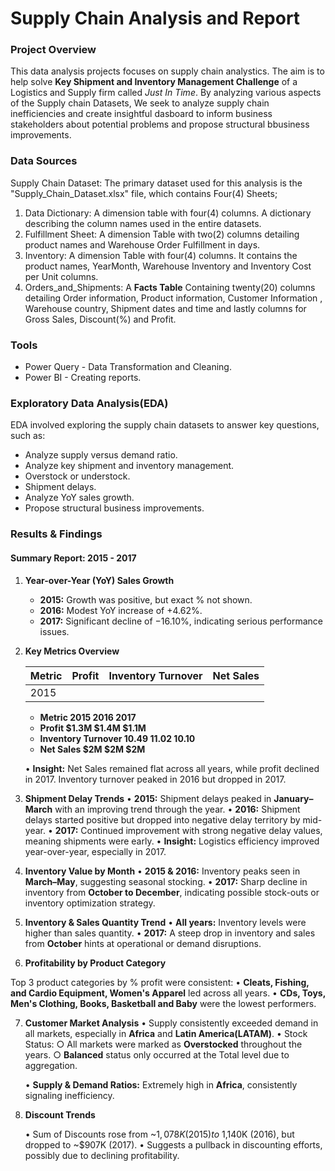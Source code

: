 # Supply Chain Analysis and Report

### Project Overview

This data analysis projects focuses on supply chain analystics. The aim is to help solve **Key Shipment and Inventory Management Challenge** of a Logistics and Supply firm called *Just In Time*. By analyzing various aspects of the Supply chain Datasets, We seek to analyze supply chain inefficiencies and create insightful dasboard to inform business stakeholders about potential problems and propose structural bbusiness improvements. 

### Data Sources

Supply Chain Dataset: The primary dataset used for this analysis is the "Supply_Chain_Dataset.xlsx" file, which contains Four(4) Sheets;
  1. Data Dictionary: A dimension table with four(4) columns. A dictionary describing the column names used in the entire datasets.
  2. Fulfillment Sheet: A dimension Table with two(2) columns detailing product names and Warehouse Order Fulfillment in days.
  3. Inventory: A dimension Table with four(4) columns. It contains the product names, YearMonth, Warehouse Inventory and Inventory Cost per Unit columns.
  4. Orders_and_Shipments: A **Facts Table** Containing twenty(20) columns detailing Order information, Product information, Customer Information , Warehouse country, Shipment dates and time and lastly columns for Gross Sales, Discount(%) and Profit.

### Tools

* Power Query - Data Transformation and Cleaning.
* Power BI - Creating reports.

### Exploratory Data Analysis(EDA)

EDA involved exploring the supply chain datasets to answer key questions, such as:
  * Analyze supply versus demand ratio.
  * Analyze key shipment and inventory management.
  * Overstock or understock.
  * Shipment delays.
  * Analyze YoY sales growth.
  * Propose structural business improvements.

### Results & Findings

#### Summary Report: 2015 - 2017

1. **Year-over-Year (YoY) Sales Growth**
	  * **2015:** Growth was positive, but exact % not shown.
	  * **2016:** Modest YoY increase of +4.62%.
	  * **2017:** Significant decline of −16.10%, indicating serious performance issues.

2. **Key Metrics Overview**

   |  Metric  |  Profit  | Inventory Turnover  | Net Sales  |
   |:---------|:---------|:--------------------|:-----------|
   |  2015    |  
     - **Metric	2015	2016	2017**
     - **Profit	$1.3M	$1.4M	$1.1M**
     - **Inventory Turnover	10.49	11.02	10.10**
     - **Net Sales	$2M	$2M	$2M**

	• **Insight:** Net Sales remained flat across all years, while profit declined in 2017. Inventory turnover peaked in 2016 but dropped in 2017.

5. **Shipment Delay Trends**
	• **2015:** Shipment delays peaked in **January–March** with an improving trend through the year.
	• **2016:** Shipment delays started positive but dropped into negative delay territory by mid-year.
	• **2017:** Continued improvement with strong negative delay values, meaning shipments were early.
	• **Insight:** Logistics efficiency improved year-over-year, especially in 2017.

6. **Inventory Value by Month**
	• **2015 & 2016:** Inventory peaks seen in **March–May**, suggesting seasonal stocking.
	• **2017:** Sharp decline in inventory from **October to December**, indicating possible stock-outs or inventory optimization strategy.

7. **Inventory & Sales Quantity Trend**
	• **All years:** Inventory levels were higher than sales quantity.
	• **2017:** A steep drop in inventory and sales from **October** hints at operational or demand disruptions.

8. **Profitability by Product Category**

Top 3 product categories by % profit were consistent:
	• **Cleats, Fishing, and Cardio Equipment, Women's Apparel** led across all years.
	• **CDs, Toys, Men's Clothing, Books, Basketball and Baby** were the lowest performers.

7. **Customer Market Analysis**
	• Supply consistently exceeded demand in all markets, especially in **Africa** and **Latin America(LATAM)**.
	• Stock Status:
		○ All markets were marked as **Overstocked** throughout the years.
		○ **Balanced** status only occurred at the Total level due to aggregation.

	• **Supply & Demand Ratios:** Extremely high in **Africa**, consistently signaling inefficiency.

9. **Discount Trends**

	• Sum of Discounts rose from ~$1,078K (2015) to ~$1,140K (2016), but dropped to ~$907K (2017).
	• Suggests a pullback in discounting efforts, possibly due to declining profitability.










